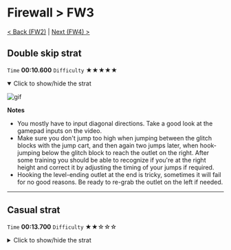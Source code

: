 # Firewall > FW3

[< Back (FW2)](https://github.com/Doublevil/scbspeedrun/blob/main/levels/FW/FW2.md) | [Next (FW4) >](https://github.com/Doublevil/scbspeedrun/blob/main/levels/FW/FW4.md)

## Double skip strat

`Time` **00:10.600** `Difficulty` ★★★★★
<details open>
  <summary>Click to show/hide the strat</summary>

  ![gif](https://github.com/Doublevil/scbspeedrun/blob/main/media/levels/FW/FW3_DoubleSkip.webp)

  **Notes**
  - You mostly have to input diagonal directions. Take a good look at the gamepad inputs on the video.
  - Make sure you don't jump too high when jumping between the glitch blocks with the jump cart, and then again two jumps later, when hook-jumping below the glitch block to reach the outlet on the right. After some training you should be able to recognize if you're at the right height and correct it by adjusting the timing of your jumps if required.
  - Hooking the level-ending outlet at the end is tricky, sometimes it will fail for no good reasons. Be ready to re-grab the outlet on the left if needed.
</details>

---
## Casual strat

`Time` **00:13.700** `Difficulty` ★★☆☆☆
<details>
  <summary>Click to show/hide the strat</summary>

  ![gif](https://github.com/Doublevil/scbspeedrun/blob/main/media/levels/FW/FW3_CasualStrat.webp)
</details>
